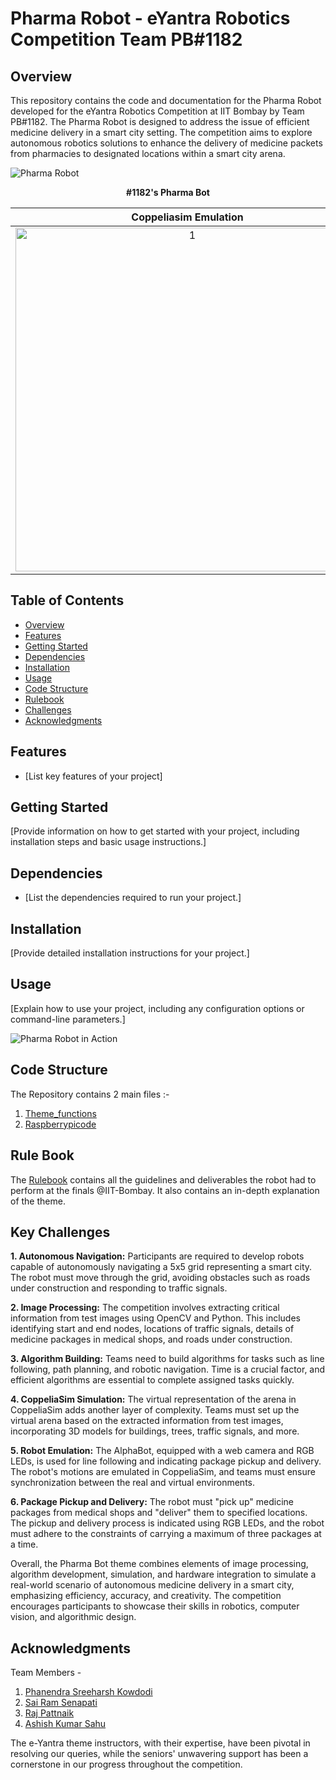 # Pharma Robot - eYantra Robotics Competition Team PB#1182 

## Overview

This repository contains the code and documentation for the Pharma Robot developed for the eYantra Robotics Competition at IIT Bombay by Team PB#1182. The Pharma Robot is designed to address the issue of efficient medicine delivery in a smart city setting. The competition aims to explore autonomous robotics solutions to enhance the delivery of medicine packets from pharmacies to designated locations within a smart city arena.

![Pharma Robot](https://github.com/Sree-harsh/PharmaBot-eYRC-2k23/assets/98598677/b339a841-0978-489b-85ae-5bc6954491ba)
<p align="center"><strong>#1182's Pharma Bot</strong></p>

| Coppeliasim Emulation | OverHead Camera Feed |
| :---:         |          :---: |
|<img width="550" alt="1" src="https://github.com/Sree-harsh/PharmaBot-eYRC-2k23/assets/98598677/1d7960b1-d372-44ec-879e-e2302250f8f3">   | <img width="400" alt="2" src="https://github.com/Sree-harsh/PharmaBot-eYRC-2k23/assets/98598677/25e6a877-376d-46a2-bce8-33d31d413294">     | 




## Table of Contents

- [Overview](#overview)
- [Features](#features)
- [Getting Started](#getting-started)
- [Dependencies](#dependencies)
- [Installation](#installation)
- [Usage](#usage)
- [Code Structure](#code-structure)
- [Rulebook](#rule-book)
- [Challenges](#key-challenges)
- [Acknowledgments](#acknowledgments)

## Features

- [List key features of your project]

## Getting Started

[Provide information on how to get started with your project, including installation steps and basic usage instructions.]

## Dependencies

- [List the dependencies required to run your project.]

## Installation

[Provide detailed installation instructions for your project.]

## Usage

[Explain how to use your project, including any configuration options or command-line parameters.]

![Pharma Robot in Action](docs/gifs/pharma_robot.gif)

## Code Structure

The Repository contains 2 main files :-
1. [Theme_functions](/PB_1182_PB_theme_functions.py)
2. [Raspberrypicode](/PB_1182_Raspberrypicode.py)

## Rule Book

The [Rulebook](/rulebook.pdf) contains all the guidelines and deliverables the robot had to perform at the finals @IIT-Bombay. It also contains an in-depth explanation of the theme. 


## Key Challenges

**1. Autonomous Navigation:** Participants are required to develop robots capable of autonomously navigating a 5x5 grid representing a smart city. The robot must move through the grid, avoiding       obstacles such as roads under construction and responding to traffic signals.
   
**2. Image Processing:** The competition involves extracting critical information from test images using OpenCV and Python. This includes identifying start and end nodes, locations of traffic        signals, details of medicine packages in medical shops, and roads under construction.

**3. Algorithm Building:** Teams need to build algorithms for tasks such as line following, path planning, and robotic navigation. Time is a crucial factor, and efficient algorithms are essential to complete assigned tasks quickly.

**4. CoppeliaSim Simulation:** The virtual representation of the arena in CoppeliaSim adds another layer of complexity. Teams must set up the virtual arena based on the extracted information from test images, incorporating 3D models for buildings, trees, traffic signals, and more.

**5. Robot Emulation:** The AlphaBot, equipped with a web camera and RGB LEDs, is used for line following and indicating package pickup and delivery. The robot's motions are emulated in CoppeliaSim, and teams must ensure synchronization between the real and virtual environments.

**6. Package Pickup and Delivery:** The robot must "pick up" medicine packages from medical shops and "deliver" them to specified locations. The pickup and delivery process is indicated using RGB LEDs, and the robot must adhere to the constraints of carrying a maximum of three packages at a time.

Overall, the Pharma Bot theme combines elements of image processing, algorithm development, simulation, and hardware integration to simulate a real-world scenario of autonomous medicine delivery in a smart city, emphasizing efficiency, accuracy, and creativity. The competition encourages participants to showcase their skills in robotics, computer vision, and algorithmic design.

## Acknowledgments

Team Members - 
1. [Phanendra Sreeharsh Kowdodi](https://github.com/Sree-harsh)
2. [Sai Ram Senapati](https://github.com/Sai1Ram)
3. [Raj Pattnaik](https://github.com/Tannic-Paprika)
4. [Ashish Kumar Sahu](https://github.com/ashishedge)

The e-Yantra theme instructors, with their expertise, have been pivotal in resolving our queries, while the seniors' unwavering support has been a cornerstone in our progress throughout the competition.

